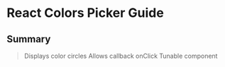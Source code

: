 # React Colors Picker Guide

## Summary

> Displays color circles
> Allows callback onClick
> Tunable component
